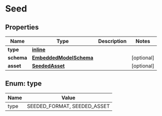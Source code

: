 
# Seed

## Properties
Name | Type | Description | Notes
------------ | ------------- | ------------- | -------------
**type** | [**inline**](#TypeEnum) |  | 
**schema** | [**EmbeddedModelSchema**](EmbeddedModelSchema.md) |  |  [optional]
**asset** | [**SeededAsset**](SeededAsset.md) |  |  [optional]


<a name="TypeEnum"></a>
## Enum: type
Name | Value
---- | -----
type | SEEDED_FORMAT, SEEDED_ASSET




